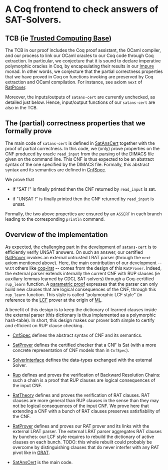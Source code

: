 # A Coq frontend to check answers of SAT-Solvers.

## TCB (ie [Trusted Computing Base](https://en.wikipedia.org/wiki/Trusted_computing_base))

The TCB in our proof includes the Coq proof assistant, the OCaml compiler, and our process to link our OCaml oracles to our Coq code through Coq extraction. In particular, we conjecture that it is sound to declare imperative polymorphic oracles in Coq, by encapsulating their results in our [Impure](Impure/) monad. In other words, we conjecture that the partial correctness properties that we have proved in Coq on functions invoking are preserved by Coq extraction and OCaml compilation. For instance, see axiom `next` of [RatProver](RatProver.v).

Moreover, the inputs/outputs of `satans-cert` are currently unchecked, as detailed just below. Hence, input/output functions of our `satans-cert` are also in the TCB.

## The (partial) correctness properties that we formally prove

The main code of `satans-cert` is defined in [SatAnsCert](SatAnsCert.v) together with the proof of partial correctness.
In this code, we (only) prove properties on the CNF produced by oracle `read_input` from the parsing of the DIMACS file given on the command line.
This CNF is thus expected to be an abstract syntax of the one specified by the DIMACS file. Formally, this abstract syntax and its semantics are defined in [CnfSpec](CnfSpec.v).

We prove that

  - if "SAT !" is finally printed then the CNF returned by `read_input` is sat.

  - if "UNSAT !" is finally printed then the CNF returned by `read_input` is unsat.

Formally, the two above properties are ensured by an `ASSERT` in each branch leading to the corresponding `println` command.

## Overview of the implementation

As expected, the challenging part in the development of `satans-cert` is to efficiently verify UNSAT answers. On such an answer, our certified [RatProver](RatProver.v) invokes an external untrusted LRAT parser (through the `next` axiom mentioned above). Here, the main contribution of our development -- w.r.t others like [coq-lrat](https://github.com/arpj-rebola/coq-lrat) -- comes from the design of this `RatProver`. Indeed, the external parser extends internally the current CNF with RUP clauses (ie auxiliary lemmas learned by CDCL SAT-solvers) through a Coq-certified `rup_learn` function. A [parametric proof](http://homepages.inf.ed.ac.uk/wadler/topics/parametricity.html) expresses that the parser can only build new clauses that are logical consequences of the CNF, through this `rup_learn` function. This style is called "polymorphic LCF style" (in reference to the [LCF](https://en.wikipedia.org/wiki/Logic_for_Computable_Functions) prover at the origin of [ML](https://en.wikipedia.org/wiki/ML_(programming_language)).

A benefit of this design is to keep the dictionary of learned clauses inside the external parser (this dictionary is thus implemented as a polymorphic hash-table). In short, this design makes our prover both simple to certify and efficient on RUP clause checking.

- [CnfSpec](CnfSpec.v) defines the abstract syntax of CNF and its semantics.

- [SatProver](SatProver.v) defines the certified checker that a CNF is Sat (with a more concrete representation of CNF models than in `CnfSpec`).

- [SolverInterface](SolverInterface.v) defines the data-types exchanged with the external Solver.

- [Rup](Rup.v) defines and proves the verification of Backward Resolution Chains: such a chain is a proof that RUP clauses are logical consequences of the input CNF.

- [RatTheory](RatTheory.v) defines and proves the verification of RAT clauses. RAT clauses are more general than RUP clauses in the sense than they may not be logical consequences of the input CNF. We prove here that extending a CNF with a bunch of RAT clauses preserves satisfiability of the CNF. 

- [RatProver](RatProver.v) defines and proves our RAT prover and its links with the external LRAT parser. The external LRAT parser aggregates RAT clauses by bunches: our LCF style requires to rebuild the dictionary of active clauses on each bunch. TODO: this whole rebuilt could probably be overcome by distinguishing clauses that do never interfer with any RAT pivot like in [GRAT](https://www21.in.tum.de/~lammich/grat).

- [SatAnsCert](SatAnsCert.v) is the main code.
